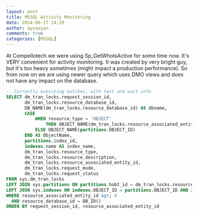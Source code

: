 ```yaml
---
layout: post
title: MSSQL Activity Monitoring
date: 2014-06-17 14:29
author: ayvazyan
comments: true
categories: [MSSQL]
---
```

At Compellotech we were using Sp_GetWhoIsActive for some time now. It's VERY convenient for activity monitoring. It was created by very bright guy, but it's too heavy sometimes (might impact a production performance).
So from now on we are using newer query which uses DMO views and does not have any impact on the database.


```sql
-- Currently executing batches, with text and wait info
SELECT dm_tran_locks.request_session_id,
       dm_tran_locks.resource_database_id,
       DB_NAME(dm_tran_locks.resource_database_id) AS dbname,
       CASE
           WHEN resource_type = 'OBJECT'
               THEN OBJECT_NAME(dm_tran_locks.resource_associated_entity_id)
           ELSE OBJECT_NAME(partitions.OBJECT_ID)
       END AS ObjectName,
       partitions.index_id,
       indexes.name AS index_name,
       dm_tran_locks.resource_type,
       dm_tran_locks.resource_description,
       dm_tran_locks.resource_associated_entity_id,
       dm_tran_locks.request_mode,
       dm_tran_locks.request_status       
FROM sys.dm_tran_locks
LEFT JOIN sys.partitions ON partitions.hobt_id = dm_tran_locks.resource_associated_entity_id
LEFT JOIN sys.indexes ON indexes.OBJECT_ID = partitions.OBJECT_ID AND indexes.index_id = partitions.index_id
WHERE resource_associated_entity_id &gt; 0
  AND resource_database_id = DB_ID()
ORDER BY request_session_id, resource_associated_entity_id 
```
